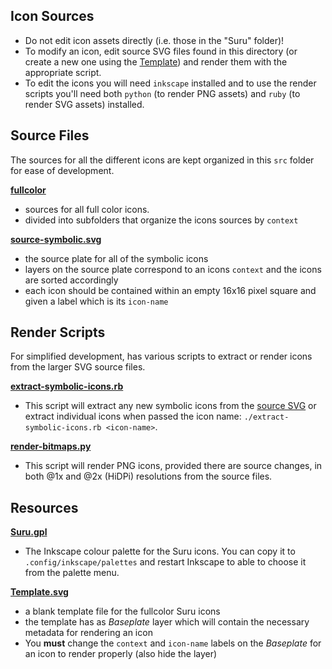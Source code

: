 ## Icon Sources

- Do not edit icon assets directly (i.e. those in the "Suru" folder)! 
- To modify an icon, edit source SVG files found in this directory (or create a new one using the [Template](Template.svg)) and render them with the appropriate script.
- To edit the icons you will need `inkscape` installed and to use the render scripts you'll need both `python` (to render PNG assets) and `ruby` (to render SVG assets) installed.

## Source Files

The sources for all the different icons are kept organized in this `src` folder for ease of development.

**[fullcolor](./fullcolor)**
 - sources for all full color icons.
 - divided into subfolders that organize the icons sources by `context`

**[source-symbolic.svg](./source-symbolic.svg)**
 - the source plate for all of the symbolic icons
 - layers on the source plate correspond to an icons `context` and the icons are sorted accordingly
 - each icon should be contained within an empty 16x16 pixel square and given a label which is its `icon-name`

## Render Scripts

For simplified development, has various scripts to extract or render icons from the larger SVG source files.

**[extract-symbolic-icons.rb](./extract-symbolic-icons.rb)**
 - This script will extract any new symbolic icons from the [source SVG](./source-symbolic.svg) or extract individual icons when passed the icon name: `./extract-symbolic-icons.rb <icon-name>`. 

**[render-bitmaps.py](./render-bitmaps.py)**
- This script will render PNG icons, provided there are source changes, in both @1x and @2x (HiDPi) resolutions from the source files. 

## Resources

**[Suru.gpl](./Suru.gpl)**
- The Inkscape colour palette for the Suru icons. You can copy it to `.config/inkscape/palettes` and restart Inkscape to able to choose it from the palette menu.

**[Template.svg](./Template.svg)**
 - a blank template file for the fullcolor Suru icons
 - the template has as _Baseplate_ layer which will contain the necessary metadata for rendering an icon
 - You **must** change the `context` and `icon-name` labels on the _Baseplate_ for an icon to render properly (also hide the layer)